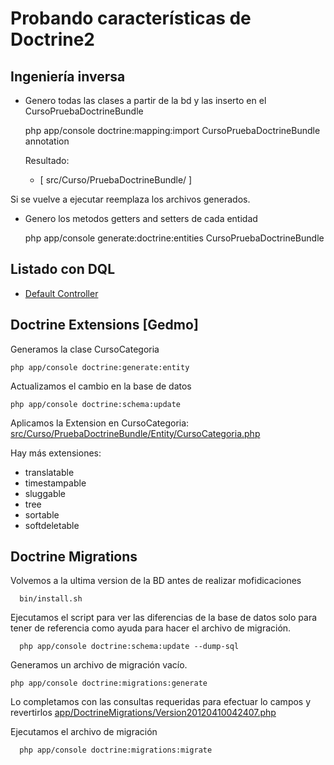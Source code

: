 Probando características de Doctrine2
=====================================

Ingeniería inversa
---------------------

  * Genero todas las clases a partir de la bd y las inserto en el CursoPruebaDoctrineBundle 

    php app/console doctrine:mapping:import CursoPruebaDoctrineBundle annotation
    
    Resultado: 
       - [ src/Curso/PruebaDoctrineBundle/ ]

  Si se vuelve a ejecutar reemplaza los archivos generados.

 * Genero los metodos getters and setters de cada entidad

    php app/console generate:doctrine:entities CursoPruebaDoctrineBundle

Listado con DQL
------------------
   - [Default Controller](https://github.com/matubaum/sandbox-curso-symfony2/blob/doctrine/src/Curso/PruebaDoctrineBundle/Controller/DefaultController.php#L22)

Doctrine Extensions [Gedmo]
---------------------------

Generamos la clase CursoCategoria

    php app/console doctrine:generate:entity

Actualizamos el cambio en la base de datos

    php app/console doctrine:schema:update

Aplicamos la Extension en CursoCategoria: [src/Curso/PruebaDoctrineBundle/Entity/CursoCategoria.php](https://github.com/matubaum/sandbox-curso-symfony2/blob/doctrine/src/Curso/PruebaDoctrineBundle/Entity/CursoCategoria.php#L34)



Hay más extensiones:

  - translatable
  - timestampable
  - sluggable
  - tree
  - sortable
  - softdeletable


Doctrine Migrations
-------------------

  Volvemos a la ultima version de la BD antes de realizar mofidicaciones

      bin/install.sh

  Ejecutamos el script para ver las diferencias de la base de datos solo para tener de referencia como ayuda para hacer el archivo de migración.

      php app/console doctrine:schema:update --dump-sql

  Generamos un archivo de migración vacío.

    php app/console doctrine:migrations:generate

  Lo completamos con las consultas requeridas para efectuar lo campos y revertirlos
  [app/DoctrineMigrations/Version20120410042407.php](https://github.com/matubaum/sandbox-curso-symfony2/blob/doctrine/app/DoctrineMigrations/Version20120410042407.php)

  Ejecutamos el archivo de migración

      php app/console doctrine:migrations:migrate
